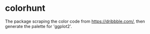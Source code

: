 # colorhunt

The package scraping the color code from https://dribbble.com/, then generate the palette for 'ggplot2'.
